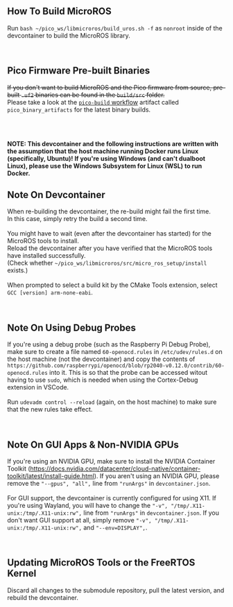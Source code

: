## How To Build MicroROS
Run `bash ~/pico_ws/libmicroros/build_uros.sh -f` as `nonroot` inside of the devcontainer to build the MicroROS library.

<br>

## Pico Firmware Pre-built Binaries
~~If you don't want to build MicroROS and the Pico firmware from source, pre-built `.uf2` binaries can be found in the `build/src` folder.~~<br>
Please take a look at the [`pico-build` workflow](https://github.com/samyarsadat/ROS-Robot/actions/workflows/pico-build.yml) artifact called 
`pico_binary_artifacts` for the latest binary builds.

<br>
<br>

**NOTE: This devcontainer and the following instructions are written with the assumption that the host machine running Docker runs Linux (specifically, Ubuntu)!
If you're using Windows (and can't dualboot Linux), please use the Windows Subsystem for Linux (WSL) to run Docker.**<br>


## Note On Devcontainer
When re-building the devcontainer, the re-build might fail the first time.<br>
In this case, simply retry the build a second time.<br>
<br>
You might have to wait (even after the devcontainer has started) for the MicroROS tools to install.<br>
Reload the devcontainer after you have verified that the MicroROS tools have installed successfully.<br>
(Check whether `~/pico_ws/libmicroros/src/micro_ros_setup/install` exists.)<br>
<br>
When prompted to select a build kit by the CMake Tools extension, select `GCC [version] arm-none-eabi`.

<br>

## Note On Using Debug Probes
If you're using a debug probe (such as the Raspberry Pi Debug Probe), make sure to create
a file named `60-openocd.rules` in `/etc/udev/rules.d` on the host machine (not the devcontainer)
and copy the contents of `https://github.com/raspberrypi/openocd/blob/rp2040-v0.12.0/contrib/60-openocd.rules`
into it. This is so that the probe can be accessed witout having to use `sudo`, which is needed when using
the Cortex-Debug extension in VSCode.<br>
<br>
Run `udevadm control --reload` (again, on the host machine) to make sure that the new rules take effect.

<br>

## Note On GUI Apps & Non-NVIDIA GPUs
If you're using an NVIDIA GPU, make sure to install the NVIDIA Container Toolkit (https://docs.nvidia.com/datacenter/cloud-native/container-toolkit/latest/install-guide.html).
If you aren't using an NVIDIA GPU, please remove the `"--gpus", "all",` line from `"runArgs"` in `devcontainer.json`.<br>
<br>
For GUI support, the devcontainer is currently configured for using X11. If you're using Wayland, you will have to change the
`"-v", "/tmp/.X11-unix:/tmp/.X11-unix:rw",` line from `"runArgs"` in `devcontainer.json`.
If you don't want GUI support at all, simply remove `"-v", "/tmp/.X11-unix:/tmp/.X11-unix:rw",` and `"--env=DISPLAY",`.

<br>

## Updating MicroROS Tools or the FreeRTOS Kernel
Discard all changes to the submodule repository, pull the latest version, and rebuild the devcontainer.